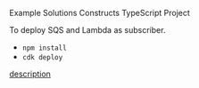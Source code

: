 Example Solutions Constructs TypeScript Project

To deploy SQS and Lambda as subscriber.

* `npm install`
* `cdk deploy`

[description](https://figmentresearch.com/aws/scsqslamda-stack)